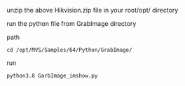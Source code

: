 
unzip the above Hikvision.zip file in your root/opt/ directory 

run the python file from GrabImage directory

path

    cd /opt/MVS/Samples/64/Python/GrabImage/

run
    
    python3.8 GarbImage_imshow.py
